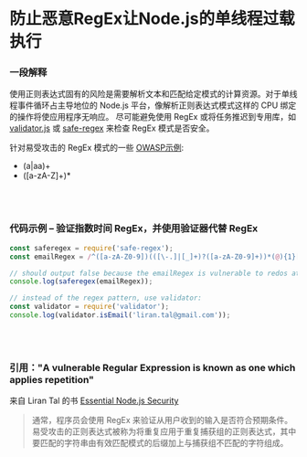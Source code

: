 # 防止恶意RegEx让Node.js的单线程过载执行

### 一段解释

使用正则表达式固有的风险是需要解析文本和匹配给定模式的计算资源。对于单线程事件循环占主导地位的 Node.js 平台，像解析正则表达式模式这样的 CPU 绑定的操作将使应用程序无响应。
尽可能避免使用 RegEx 或将任务推迟到专用库，如 [validator.js](https://github.com/chriso/validator.js) 或 [safe-regex](https://github.com/substack/safe-regex) 来检查 RegEx 模式是否安全。

针对易受攻击的 RegEx 模式的一些 [OWASP示例](https://www.owasp.org/index.php/Regular_expression_Denial_of_Service_-_ReDoS):
* (a|aa)+
* ([a-zA-Z]+)*

<br/><br/>

### 代码示例 – 验证指数时间 RegEx，并使用验证器代替 RegEx

```javascript
const saferegex = require('safe-regex');
const emailRegex = /^([a-zA-Z0-9])(([\-.]|[_]+)?([a-zA-Z0-9]+))*(@){1}[a-z0-9]+[.]{1}(([a-z]{2,3})|([a-z]{2,3}[.]{1}[a-z]{2,3}))$/;

// should output false because the emailRegex is vulnerable to redos attacks
console.log(saferegex(emailRegex));

// instead of the regex pattern, use validator:
const validator = require('validator');
console.log(validator.isEmail('liran.tal@gmail.com'));
```

<br/><br/>

### 引用："A vulnerable Regular Expression is known as one which applies repetition"

来自 Liran Tal 的书 [Essential Node.js Security](https://leanpub.com/nodejssecurity)
> 通常，程序员会使用 RegEx 来验证从用户收到的输入是否符合预期条件。 易受攻击的正则表达式被称为将重复应用于重复捕获组的正则表达式，其中要匹配的字符串由有效匹配模式的后缀加上与捕获组不匹配的字符组成。